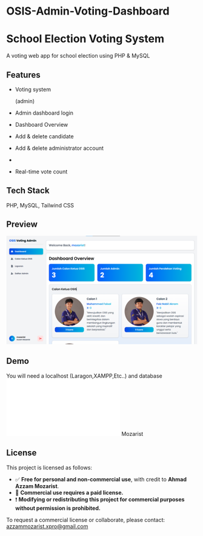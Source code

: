 ﻿# OSIS-Admin-Voting-Dashboard
# School Election Voting System

A voting web app for school election using PHP & MySQL

## Features
- Voting system

  (admin)
- Admin dashboard login
- Dashboard Overview
- Add & delete candidate
- Add & delete administrator account
- 
- Real-time vote count

## Tech Stack
PHP, MySQL, Tailwind CSS

## Preview
![Preview](Preview-dashboard.png)

## Demo
You will need a localhost (Laragon,XAMPP,Etc..) and database ![Database](osis_voting.sql)
Mozarist

## License

This project is licensed as follows:

- ✅ **Free for personal and non-commercial use**, with credit to **Ahmad Azzam Mozarist**.
- 💼 **Commercial use requires a paid license.**
- ❗ **Modifying or redistributing this project for commercial purposes without permission is prohibited.**

To request a commercial license or collaborate, please contact: azzammozarist.xpro@gmail.com
